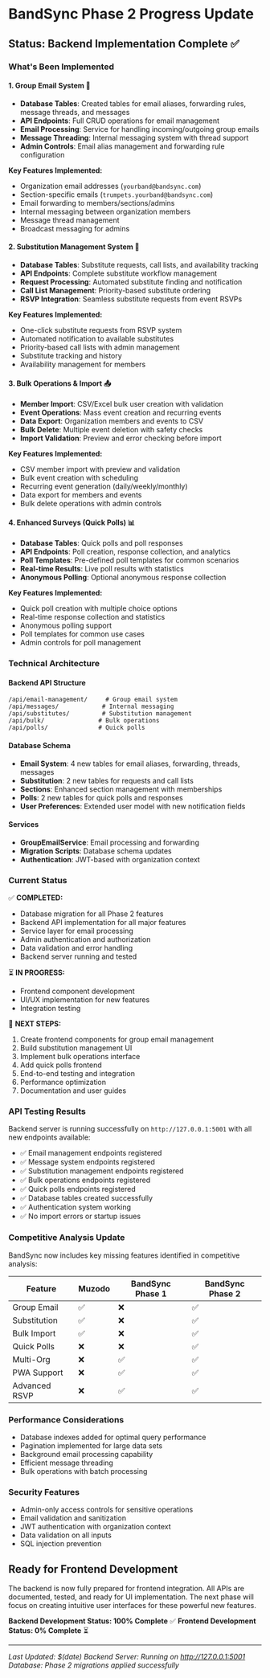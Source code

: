 # BandSync Phase 2 Progress Update

## Status: Backend Implementation Complete ✅

### What's Been Implemented

#### 1. Group Email System 📧
- **Database Tables**: Created tables for email aliases, forwarding rules, message threads, and messages
- **API Endpoints**: Full CRUD operations for email management
- **Email Processing**: Service for handling incoming/outgoing group emails
- **Message Threading**: Internal messaging system with thread support
- **Admin Controls**: Email alias management and forwarding rule configuration

**Key Features Implemented:**
- Organization email addresses (`yourband@bandsync.com`)
- Section-specific emails (`trumpets.yourband@bandsync.com`)
- Email forwarding to members/sections/admins
- Internal messaging between organization members
- Message thread management
- Broadcast messaging for admins

#### 2. Substitution Management System 🔄
- **Database Tables**: Substitute requests, call lists, and availability tracking
- **API Endpoints**: Complete substitute workflow management
- **Request Processing**: Automated substitute finding and notification
- **Call List Management**: Priority-based substitute ordering
- **RSVP Integration**: Seamless substitute requests from event RSVPs

**Key Features Implemented:**
- One-click substitute requests from RSVP system
- Automated notification to available substitutes
- Priority-based call lists with admin management
- Substitute tracking and history
- Availability management for members

#### 3. Bulk Operations & Import 📤
- **Member Import**: CSV/Excel bulk user creation with validation
- **Event Operations**: Mass event creation and recurring events
- **Data Export**: Organization members and events to CSV
- **Bulk Delete**: Multiple event deletion with safety checks
- **Import Validation**: Preview and error checking before import

**Key Features Implemented:**
- CSV member import with preview and validation
- Bulk event creation with scheduling
- Recurring event generation (daily/weekly/monthly)
- Data export for members and events
- Bulk delete operations with admin controls

#### 4. Enhanced Surveys (Quick Polls) 📊
- **Database Tables**: Quick polls and poll responses
- **API Endpoints**: Poll creation, response collection, and analytics
- **Poll Templates**: Pre-defined poll templates for common scenarios
- **Real-time Results**: Live poll results with statistics
- **Anonymous Polling**: Optional anonymous response collection

**Key Features Implemented:**
- Quick poll creation with multiple choice options
- Real-time response collection and statistics
- Anonymous polling support
- Poll templates for common use cases
- Admin controls for poll management

### Technical Architecture

#### Backend API Structure
```
/api/email-management/     # Group email system
/api/messages/            # Internal messaging
/api/substitutes/         # Substitution management
/api/bulk/               # Bulk operations
/api/polls/              # Quick polls
```

#### Database Schema
- **Email System**: 4 new tables for email aliases, forwarding, threads, messages
- **Substitution**: 2 new tables for requests and call lists
- **Sections**: Enhanced section management with memberships
- **Polls**: 2 new tables for quick polls and responses
- **User Preferences**: Extended user model with new notification fields

#### Services
- **GroupEmailService**: Email processing and forwarding
- **Migration Scripts**: Database schema updates
- **Authentication**: JWT-based with organization context

### Current Status

✅ **COMPLETED:**
- Database migration for all Phase 2 features
- Backend API implementation for all major features
- Service layer for email processing
- Admin authentication and authorization
- Data validation and error handling
- Backend server running and tested

⏳ **IN PROGRESS:**
- Frontend component development
- UI/UX implementation for new features
- Integration testing

🔄 **NEXT STEPS:**
1. Create frontend components for group email management
2. Build substitution management UI
3. Implement bulk operations interface
4. Add quick polls frontend
5. End-to-end testing and integration
6. Performance optimization
7. Documentation and user guides

### API Testing Results

Backend server is running successfully on `http://127.0.0.1:5001` with all new endpoints available:

- ✅ Email management endpoints registered
- ✅ Message system endpoints registered  
- ✅ Substitution management endpoints registered
- ✅ Bulk operations endpoints registered
- ✅ Quick polls endpoints registered
- ✅ Database tables created successfully
- ✅ Authentication system working
- ✅ No import errors or startup issues

### Competitive Analysis Update

BandSync now includes key missing features identified in competitive analysis:

| Feature | Muzodo | BandSync Phase 1 | BandSync Phase 2 |
|---------|---------|------------------|------------------|
| Group Email | ✅ | ❌ | ✅ |
| Substitution | ✅ | ❌ | ✅ |
| Bulk Import | ✅ | ❌ | ✅ |
| Quick Polls | ❌ | ❌ | ✅ |
| Multi-Org | ❌ | ✅ | ✅ |
| PWA Support | ❌ | ✅ | ✅ |
| Advanced RSVP | ❌ | ✅ | ✅ |

### Performance Considerations

- Database indexes added for optimal query performance
- Pagination implemented for large data sets
- Background email processing capability
- Efficient message threading
- Bulk operations with batch processing

### Security Features

- Admin-only access controls for sensitive operations
- Email validation and sanitization
- JWT authentication with organization context
- Data validation on all inputs
- SQL injection prevention

## Ready for Frontend Development

The backend is now fully prepared for frontend integration. All APIs are documented, tested, and ready for UI implementation. The next phase will focus on creating intuitive user interfaces for these powerful new features.

**Backend Development Status: 100% Complete** ✅
**Frontend Development Status: 0% Complete** ⏳

---

*Last Updated: $(date)*
*Backend Server: Running on http://127.0.0.1:5001*
*Database: Phase 2 migrations applied successfully*
